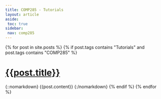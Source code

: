 ```yaml
---
title: COMP285 - Tutorials
layout: article
aside:
 toc: true
sidebar:
 nav: comp285
---
```

{% for post in site.posts %}
{% if post.tags contains "Tutorials" and post.tags contains "COMP285" %}
# [{{post.title}}]({{site.baseurl}}{{post.url}})
{::nomarkdown}
{{post.content}}
{:/nomarkdown}
{% endif %}
{% endfor %}
